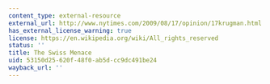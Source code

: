 ```yaml
---
content_type: external-resource
external_url: http://www.nytimes.com/2009/08/17/opinion/17krugman.html
has_external_license_warning: true
license: https://en.wikipedia.org/wiki/All_rights_reserved
status: ''
title: The Swiss Menace
uid: 53150d25-620f-48f0-ab5d-cc9dc491be24
wayback_url: ''
---
```

